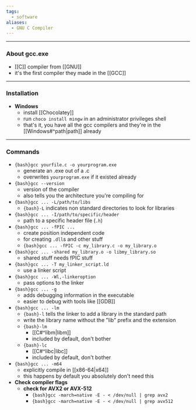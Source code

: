 ```yaml
---
tags:
  - software
aliases:
  - GNU C Compiler
---
```

---

### About gcc.exe

- [[C]] compiler from [[GNU]]
- it's the first compiler they made in the [[GCC]]

---

### Installation

- **Windows**
	- install [[Chocolatey]]
	- run `choco install mingw` in an administrator privileges shell
	- that's it, you have all the gcc compilers and they're in the [[Windows#^path|path]] already

---

### Commands

- `{bash}gcc yourfile.c -o yourprogram.exe`
	- generate an .exe out of a .c
	- overwrites `yourprogram.exe` if it existed already
- `{bash}gcc --version`
	- version of the compiler
	- also tells you the architecture you're compiling for
- `{bash}gcc ... -L/path/to/libs`
	- `{bash}-L` indicates non standard directories to look for libraries
- `{bash}gcc ... -I/path/to/specific/header`
	- path to a specific header file (`.h`)
- `{bash}gcc ... -fPIC ...`
	- create position independent code
	- for creating `.dll`s and other stuff
	- `{bash}gcc ... -fPIC -c my_library.c -o my_library.o`
- `{bash}gcc ... -shared my_library.o -o libmy_library.so`
	- shared stuff needs fPIC stuff
- `{bash}gcc ... -T my_linker_script.ld`
	- use a linker script
- `{bash}gcc ... -Wl,-linkeroption`
	- pass options to the linker
- `{bash}gcc ... -g`
	- adds debugging information in the executable
	- easier to debug with tools like [[GDB]]
- `{bash}gcc ... -lm`
	- `{bash}-l` tells the linker to add a library in the standard path
	- write the library name without the "lib" prefix and the extension
	- `{bash}-lm`
		- [[C#^libm|libm]]
		- included by default, don't bother
	- `{bash}-lc`
		- [[C#^libc|libc]]
		- included by default, don't bother
- `{bash}gcc ... -m64`
	- explicitly compile in [[x86-64|x64]]
	- this happens by default you absolutely don't need this
- **Check compiler flags**
	- **check for AVX2 or AVX-512**
		- `{bash}gcc -march=native -E - < /dev/null | grep avx2`
		- `{bash}gcc -march=native -E - < /dev/null | grep avx512`